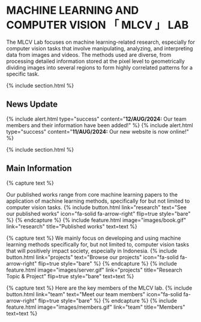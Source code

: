 ---
---

# MACHINE LEARNING AND COMPUTER VISION 「 MLCV 」 LAB

The MLCV Lab focuses on machine learning-related research, especially for computer vision tasks that involve manipulating, analyzing, and interpreting data from images and videos. The methods used are diverse, from processing detailed information stored at the pixel level to geometrically dividing images into several regions to form highly correlated patterns for a specific task.

{% include section.html %}
## News Update 

{% include alert.html type="success" content="**12/AUG/2024:** Our team members and their information have been added!" %}
{% include alert.html type="success" content="**11/AUG/2024:** Our new website is now online!" %}

{% include section.html %}
## Main Information

{% capture text %}

Our published works range from core machine learning papers to the application of machine learning methods, specifically for but not limited to computer vision tasks.
{%
  include button.html
  link="research"
  text="See our published works"
  icon="fa-solid fa-arrow-right"
  flip=true
  style="bare"
%}
{% endcapture %}
{%
  include feature.html
  image="images/book.gif"
  link="research"
  title="Published works"
  text=text
%}

{% capture text %}
We mainly focus on developing and using machine learning methods specifically for, but not limited to, computer vision tasks that will positively impact society, especially in Indonesia. 
{%
  include button.html
  link="projects"
  text="Browse our projects"
  icon="fa-solid fa-arrow-right"
  flip=true
  style="bare"
%}
{% endcapture %}
{%
  include feature.html
  image="images/server.gif"
  link="projects"
  title="Research Topic & Project"
  flip=true
  style="bare"
  text=text
%}

{% capture text %}
Here are the key members of the MLCV lab.
{%
  include button.html
  link="team"
  text="Meet our team members"
  icon="fa-solid fa-arrow-right"
  flip=true
  style="bare"
%}
{% endcapture %}
{%
  include feature.html
  image="images/members.gif"
  link="team"
  title="Members"
  text=text
%}


